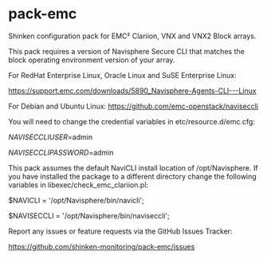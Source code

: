 pack-emc
========

Shinken configuration pack for EMC² Clariion, VNX and VNX2 Block arrays.

This pack requires a version of Navisphere Secure CLI that matches the block
operating environment version of your array.

For RedHat Enterprise Linux, Oracle Linux and SuSE Enterprise Linux:

https://support.emc.com/downloads/5890_Navisphere-Agents-CLI---Linux

For Debian and Ubuntu Linux:
https://github.com/emc-openstack/naviseccli

You will need to change the credential variables in etc/resource.d/emc.cfg:

$NAVISECCLIUSER$=admin

$NAVISECCLIPASSWORD$=admin


This pack assumes the default NaviCLI install location of /opt/Navisphere.
If you have installed the package to a different directory change the following
variables in libexec/check_emc_clariion.pl:

$NAVICLI = '/opt/Navisphere/bin/navicli';

$NAVISECCLI = '/opt/Navisphere/bin/naviseccli';


Report any issues or feature requests via the GitHub Issues Tracker:

https://github.com/shinken-monitoring/pack-emc/issues
